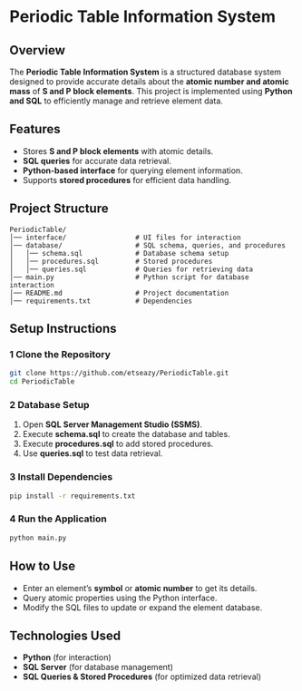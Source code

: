 # Periodic Table Information System

## Overview
The **Periodic Table Information System** is a structured database system designed to provide accurate details about the **atomic number and atomic mass** of **S and P block elements**. This project is implemented using **Python and SQL** to efficiently manage and retrieve element data.

## Features
- Stores **S and P block elements** with atomic details.
- **SQL queries** for accurate data retrieval.
- **Python-based interface** for querying element information.
- Supports **stored procedures** for efficient data handling.

## Project Structure
```
PeriodicTable/
│── interface/                 # UI files for interaction
│── database/                  # SQL schema, queries, and procedures
│   │── schema.sql             # Database schema setup
│   │── procedures.sql         # Stored procedures
│   │── queries.sql            # Queries for retrieving data
│── main.py                    # Python script for database interaction
│── README.md                  # Project documentation
│── requirements.txt           # Dependencies
```

## Setup Instructions
### 1 Clone the Repository
```bash
git clone https://github.com/etseazy/PeriodicTable.git
cd PeriodicTable
```

### 2 Database Setup
1. Open **SQL Server Management Studio (SSMS)**.
2. Execute **schema.sql** to create the database and tables.
3. Execute **procedures.sql** to add stored procedures.
4. Use **queries.sql** to test data retrieval.

### 3 Install Dependencies
```bash
pip install -r requirements.txt
```

### 4 Run the Application
```bash
python main.py
```

## How to Use
- Enter an element’s **symbol** or **atomic number** to get its details.
- Query atomic properties using the Python interface.
- Modify the SQL files to update or expand the element database.

## Technologies Used
- **Python** (for interaction)
- **SQL Server** (for database management)
- **SQL Queries & Stored Procedures** (for optimized data retrieval)

